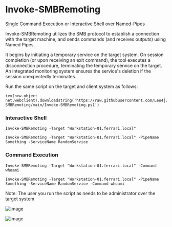# Invoke-SMBRemoting
Single Command Execution or Interactive Shell over Named-Pipes

Invoke-SMBRemoting utilizes the SMB protocol to establish a connection with the target machine, and sends commands (and receives outputs) using Named Pipes.

It begins by initiating a temporary service on the target system. On session completion (or upon receiving an exit command), the tool executes a disconnection procedure, terminating the temporary service on the target. An integrated monitoring system ensures the service's deletion if the session unexpectedly terminates.

Run the same script on the target and client system as follows:

```
iex(new-object net.webclient).downloadstring('https://raw.githubusercontent.com/Leo4j/Invoke-SMBRemoting/main/Invoke-SMBRemoting.ps1')
```

### Interactive Shell
```
Invoke-SMBRemoting -Target "Workstation-01.ferrari.local"
```
```
Invoke-SMBRemoting -Target "Workstation-01.ferrari.local" -PipeName Something -ServiceName RandomService
```

### Command Execution
```
Invoke-SMBRemoting -Target "Workstation-01.ferrari.local" -Command whoami
```
```
Invoke-SMBRemoting -Target "Workstation-01.ferrari.local" -PipeName Something -ServiceName RandomService -Command whoami
```

Note: The user you run the script as needs to be administrator over the target system

![image](https://github.com/Leo4j/Invoke-SMBRemoting/assets/61951374/8415c30a-14f8-44a8-b3f4-840fbebc3c4e)

![image](https://github.com/Leo4j/Invoke-SMBRemoting/assets/61951374/4c5b39de-dc03-4bcb-952d-9acc0f61090b)

